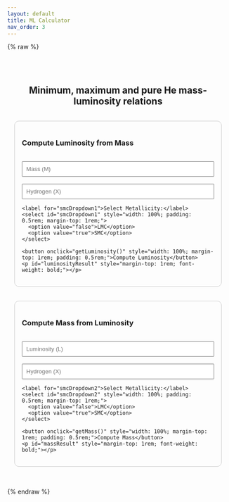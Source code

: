 ```yaml
---
layout: default
title: ML Calculator
nav_order: 3
---
```


{% raw %}
<div style="max-width: 600px; margin: 2rem auto; padding: 1rem; text-align: center;">

  <h2 style="margin-bottom: 2rem;">
    Minimum, maximum and pure He mass-luminosity relations
  </h2>

  <!-- Top Section: Luminosity -->
  <div style="border: 1px solid #ccc; padding: 1rem; border-radius: 10px; margin-bottom: 2rem; text-align: left;">
    <h3>Compute Luminosity from Mass</h3>
    <input type="number" id="massInput" placeholder="Mass (M)" style="width: 100%; padding: 0.5rem; margin-top: 1rem;">
    <input type="number" id="hydrogenInput1" placeholder="Hydrogen (X)" style="width: 100%; padding: 0.5rem; margin-top: 1rem;">
    
    <label for="smcDropdown1">Select Metallicity:</label>
    <select id="smcDropdown1" style="width: 100%; padding: 0.5rem; margin-top: 1rem;">
      <option value="false">LMC</option>
      <option value="true">SMC</option>
    </select>

    <button onclick="getLuminosity()" style="width: 100%; margin-top: 1rem; padding: 0.5rem;">Compute Luminosity</button>
    <p id="luminosityResult" style="margin-top: 1rem; font-weight: bold;"></p>
  </div>

  <!-- Bottom Section: Mass -->
  <div style="border: 1px solid #ccc; padding: 1rem; border-radius: 10px; text-align: left;">
    <h3>Compute Mass from Luminosity</h3>
    <input type="number" id="luminosityInput" placeholder="Luminosity (L)" style="width: 100%; padding: 0.5rem; margin-top: 1rem;">
    <input type="number" id="hydrogenInput2" placeholder="Hydrogen (X)" style="width: 100%; padding: 0.5rem; margin-top: 1rem;">
    
    <label for="smcDropdown2">Select Metallicity:</label>
    <select id="smcDropdown2" style="width: 100%; padding: 0.5rem; margin-top: 1rem;">
      <option value="false">LMC</option>
      <option value="true">SMC</option>
    </select>

    <button onclick="getMass()" style="width: 100%; margin-top: 1rem; padding: 0.5rem;">Compute Mass</button>
    <p id="massResult" style="margin-top: 1rem; font-weight: bold;"></p>
  </div>
</div>

<script>
  async function getLuminosity() {
    const m = parseFloat(document.getElementById('massInput').value);
    const x = parseFloat(document.getElementById('hydrogenInput1').value);
    const use_smc = document.getElementById('smcDropdown1').value === "true";

    const response = await fetch("https://nnv5wacde8.execute-api.eu-north-1.amazonaws.com/ML-calc", {
      method: "POST",
      headers: { "Content-Type": "application/json" },
      body: JSON.stringify({ mode: "luminosity", m, x, use_smc })
    });

    const data = await response.json();
    document.getElementById('luminosityResult').innerText =
      `L_min: ${data.L_min?.toFixed(5)}, L_max: ${data.L_max?.toFixed(5)}, Pure He L: ${data.L_pure_He?.toFixed(5)}`;
  }

  async function getMass() {
    const L = parseFloat(document.getElementById('luminosityInput').value);
    const x = parseFloat(document.getElementById('hydrogenInput2').value);
    const use_smc = document.getElementById('smcDropdown2').value === "true";

    const response = await fetch("https://hkxx28fqq4.execute-api.eu-north-1.amazonaws.com/add", {
      method: "POST",
      headers: { "Content-Type": "application/json" },
      body: JSON.stringify({ mode: "mass", L, x, use_smc })
    });

    const data = await response.json();
    document.getElementById('massResult').innerText =
      `M_min: ${data.M_min}, M_max: ${data.M_max}, Pure He M: ${data.M_pure_He}`;
  }
</script>
{% endraw %}
